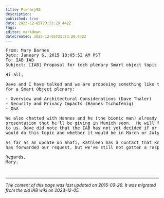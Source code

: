 ```yaml
---
title: Plenary92
description: 
published: true
date: 2023-12-05T23:23:20.442Z
tags: 
editor: markdown
dateCreated: 2023-12-05T23:23:20.442Z
---
```


<pre>
From: Mary Barnes <mary.ietf.barnes@gmail.com>
Date: January 6, 2015 10:05:52 AM PST
To: IAB IAB <iab@iab.org>
Subject: [IAB] Proposal for tech plenary Smart object topic

Hi all,

Dave and I have talked and we are proposing something like the following 
for a Smart Object plenary:

- Overview and Architectural Considerations (Dave Thaler)
- Security and Privacy Impacts (Hannes Tschofenig)
- Q&A

We also chatted with Hannes and he (the bionic man) already has a 
presentation that he'll be giving in Munich soon.  He will forward that 
to us. Dave did note that the IAB has not yet decided if or whether we 
would do this topic and whether it would be in March or July.

As far as an update on Shafi, Kathleen has a contact that knows her who 
has forwarded our request, but we've still not gotten a response.  

Regards,
Mary. 
</pre>

&nbsp;
&nbsp;
&nbsp;

---

*The content of this page was last updated on 2016-09-29. It was migrated from the old IAB wiki on 2023-12-05.*
